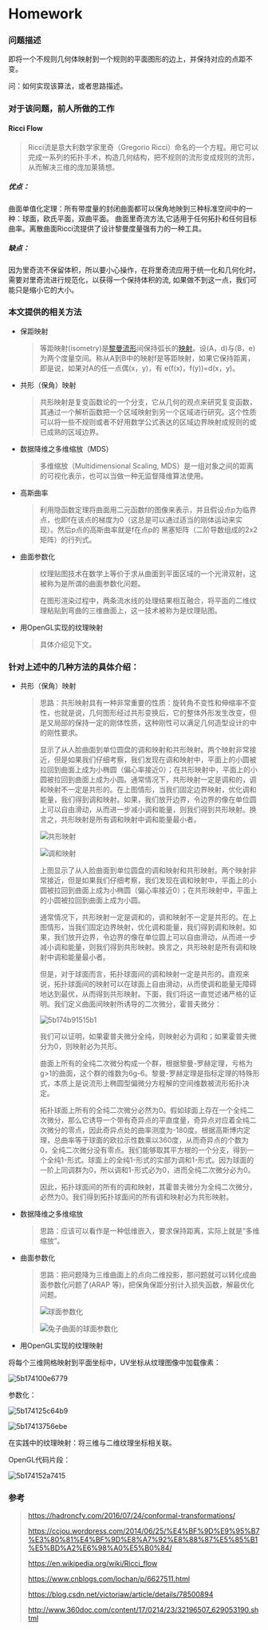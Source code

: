 # Homework

### 问题描述

即将一个不规则几何体映射到一个规则的平面图形的边上，并保持对应的点距不变。

问：如何实现该算法，或者思路描述。

### 对于该问题，前人所做的工作

#### Ricci Flow

> Ricci流是意大利数学家里奇（Gregorio Ricci）命名的一个方程。用它可以完成一系列的拓扑手术，构造几何结构，把不规则的流形变成规则的流形，从而解决三维的庞加莱猜想。

##### 优点：

曲面单值化定理：所有带度量的封闭曲面都可以保角地映到三种标准空间中的一种：球面，欧氏平面，双曲平面。 曲面里奇流方法,它适用于任何拓扑和任何目标曲率。离散曲面Ricci流提供了设计黎曼度量强有力的一种工具。

##### 缺点：

因为里奇流不保留体积，所以要小心操作，在将里奇流应用于统一化和几何化时，需要对里奇流进行规范化，以获得一个保持体积的流, 如果做不到这一点，我们可能只是缩小它的大小。

### 本文提供的相关方法

- 保距映射

  > 等距映射(isometry)是[黎曼流形](https://baike.baidu.com/item/%E9%BB%8E%E6%9B%BC%E6%B5%81%E5%BD%A2)间保持弧长的[映射](https://baike.baidu.com/item/%E6%98%A0%E5%B0%84/20402621)。设(A，d)与(B，e)为两个度量空间。称从A到B中的映射f是等距映射，如果它保持距离，即是说，如果对A的任一点偶(x，y)，有 e(f(x)，f(y))=d(x，y)。

- 共形（保角）映射

  > 共形映射是复变函数论的一个分支，它从几何的观点来研究复变函数，其通过一个解析函数把一个区域映射到另一个区域进行研究。这个性质可以将一些不规则或者不好用数学公式表达的区域边界映射成规则的或已成熟的区域边界。

- 数据降维之多维缩放（MDS）

  > 多维缩放（Multidimensional Scaling, MDS）是一组对象之间的距离的可视化表示，也可以当做一种无监督降维算法使用。

- 高斯曲率

  > 利用隐函数定理将曲面用二元函数f的图像来表示，并且假设点p为临界点，也即f在该点的梯度为0（这总是可以通过适当的刚体运动来实现）。然后p点的高斯曲率就是f在点p的 黑塞矩阵（二阶导数组成的2x2矩阵）的行列式。

- 曲面参数化

  > 纹理贴图技术在数学上等价于求从曲面到平面区域的一个光滑双射，这被称为是所谓的曲面参数化问题。
  > 
  > 在图形渲染过程中，两条流水线的处理结果相互融合，将平面的二维纹理粘贴到弯曲的三维曲面上，这一技术被称为是纹理贴图。

- 用OpenGL实现的纹理映射  

  > 具体介绍见下文。

### 针对上述中的几种方法的具体介绍：

- 共形（保角）映射

  > 思路：共形映射具有一种非常重要的性质：旋转角不变性和伸缩率不变性，也就是说，几何图形经过共形变换后，它的整体外形发生改变，但是又局部的保持一定的刚体性质，这种刚性可以满足几何造型设计的中的刚性要求。
  > 
  > 显示了从人脸曲面到单位圆盘的调和映射和共形映射。两个映射非常接近，但是如果我们仔细考察，我们发现在调和映射中，平面上的小圆被拉回到曲面上成为小椭圆（偏心率接近0）；在共形映射中，平面上的小圆被拉回到曲面上成为小圆。通常情况下，共形映射一定是调和的，调和映射不一定是共形的。在上图情形，当我们固定边界映射，优化调和能量，我们得到调和映射。如果，我们放开边界，令边界的像在单位圆上可以自由滑动，从而进一步减小调和能量，则我们得到共形映射。换言之，共形映射是所有调和映射中调和能量最小者。
  > 
  > ![共形映射](https://i.loli.net/2018/06/06/5b1749c0c0385.png)
  > 
  > ![调和映射](https://i.loli.net/2018/06/06/5b1749917309d.png)
  > 
  > 上图显示了从人脸曲面到单位圆盘的调和映射和共形映射。两个映射非常接近，但是如果我们仔细考察，我们发现在调和映射中，平面上的小圆被拉回到曲面上成为小椭圆（偏心率接近0）；在共形映射中，平面上的小圆被拉回到曲面上成为小圆。
  > 
  > 通常情况下，共形映射一定是调和的，调和映射不一定是共形的。在上图情形，当我们固定边界映射，优化调和能量，我们得到调和映射。如果，我们放开边界，令边界的像在单位圆上可以自由滑动，从而进一步减小调和能量，则我们得到共形映射。换言之，共形映射是所有调和映射中调和能量最小者。  
  > 
  > 但是，对于球面而言，拓扑球面间的调和映射一定是共形的。直观来说，拓扑球面间的映射可以在球面上自由滑动，从而使调和能量无障碍地达到最优，从而得到共形映射。下面，我们将这一直觉述诸严格的证明。我们定义曲面间映射所诱导的二次微分，霍普夫微分：
  > 
  > ![5b174b91515b1](https://i.loli.net/2018/06/06/5b174b91515b1.png)
  > 
  > 我们可以证明，如果霍普夫微分全纯，则映射必为调和；如果霍普夫微分为0，则映射必为共形。
  > 
  > 曲面上所有的全纯二次微分构成一个群，根据黎曼-罗赫定理，亏格为g>1的曲面，这个群的维数为6g-6。黎曼-罗赫定理是指标定理的特殊形式，本质上是说流形上椭圆型偏微分方程解的空间维数被流形拓扑决定。  
  > 
  > 拓扑球面上所有的全纯二次微分必然为0。假如球面上存在一个全纯二次微分，那么它诱导一个带有奇异点的平直度量，奇异点对应着全纯二次微分的零点，因此奇异点处的曲率测度为-180度。根据高斯博内定理，总曲率等于球面的欧拉示性数乘以360度，从而奇异点的个数为0，全纯二次微分没有零点。我们能够取其平方根的一个分支，得到一个全纯1-形式。球面上的全纯1-形式的实部为调和1-形式。因为球面的一阶上同调群为0，所以调和1-形式必为0，进而全纯二次微分必为0。  
  > 
  > 因此，拓扑球面间的所有的调和映射，其霍普夫微分为全纯二次微分，必然为0。我们得到拓扑球面间的所有调和映射必为共形映射。

- 数据降维之多维缩放

  > 思路：应该可以看作是一种低维嵌入，要求保持距离，实际上就是“多维缩放”。

- 曲面参数化

  > 思路：把问题降为三维曲面上的点向二维投影，那问题就可以转化成曲面参数化问题了(ARAP 等)，把保角保距分别计入损失函数，解最优化问题。
  > 
  > ![球面参数化](https://i.loli.net/2018/06/06/5b174c7a8eb51.png)
  > 
  > ![兔子曲面的球面参数化](https://i.loli.net/2018/06/06/5b174cedc4341.png)

- 用OpenGL实现的纹理映射

将每个三维网格映射到平面坐标中，UV坐标从纹理图像中加载像素：

![5b174100e6779](https://i.loli.net/2018/06/06/5b174100e6779.png)

参数化：

![5b174125c64b9](https://i.loli.net/2018/06/06/5b174125c64b9.png)

![5b17413756ebe](https://i.loli.net/2018/06/06/5b17413756ebe.png)

在实践中的纹理映射：将三维与二维纹理坐标相关联。

OpenGL代码片段：

![5b174152a7415](https://i.loli.net/2018/06/06/5b174152a7415.png)

### 参考

> https://hadroncfy.com/2016/07/24/conformal-transformations/
> 
> https://ccjou.wordpress.com/2014/06/25/%E4%BF%9D%E9%95%B7%E3%80%81%E4%BF%9D%E8%A7%92%E8%88%87%E5%85%B1%E5%BD%A2%E6%98%A0%E5%B0%84/
> 
> https://en.wikipedia.org/wiki/Ricci_flow
> 
> https://www.cnblogs.com/lochan/p/6627511.html
> 
> https://blog.csdn.net/victoriaw/article/details/78500894
> 
> http://www.360doc.com/content/17/0214/23/32196507_629053190.shtml
